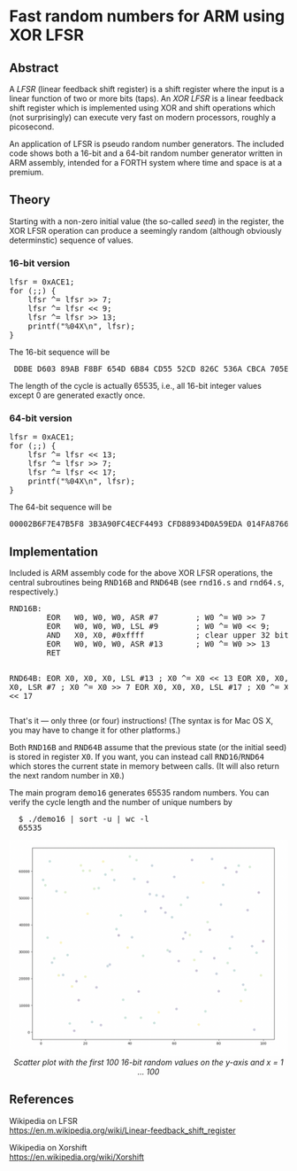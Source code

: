 # Fast random numbers for ARM using XOR LFSR

## Abstract
<p>
  A <i>LFSR</i> (linear feedback shift register) is a shift register
  where the input is a linear function of two or more bits (taps).
  An <i>XOR LFSR</i> is a linear feedback shift register which
  is implemented using XOR and shift operations which (not surprisingly)
  can execute very fast on modern processors, roughly a picosecond.
</p>
<p>
  An application of LFSR is pseudo random number generators.
  The included code shows both a 16-bit and a 64-bit
  random number generator written in ARM assembly,
  intended for a FORTH system where time and space is at a premium.
</p>

## Theory
<p>
  Starting with a non-zero initial value (the so-called <i>seed</i>)
  in the register, the XOR LFSR operation can produce a seemingly
  random (although obviously determinstic) sequence of values.
</p>

### 16-bit version

<pre>
lfsr = 0xACE1;
for (;;) {  
    lfsr ^= lfsr >> 7;
    lfsr ^= lfsr << 9;
    lfsr ^= lfsr >> 13;
    printf("%04X\n", lfsr);
}    
</pre>

<p>
  The 16-bit sequence will be 
</p>
<pre>
 DDBE D603 89AB F8BF 654D 6B84 CD55 52CD 826C 536A CBCA 705E 0CBE ...
</pre>
<p>
  The length of the cycle is actually 65535, i.e., all 16-bit integer values
  except 0 are generated exactly once.
</p>

### 64-bit version

<pre>
lfsr = 0xACE1;
for (;;) {  
    lfsr ^= lfsr << 13;
    lfsr ^= lfsr >> 7;
    lfsr ^= lfsr << 17;
    printf("%04X\n", lfsr);
}    
</pre>
<p>
  The 64-bit sequence will be 
</p>
<pre>
00002B6F7E47B5F8 3B3A90FC4ECF4493 CFD88934D0A59EDA 014FA87665762367 ...
</pre>

## Implementation
<p>
  Included is ARM assembly code for the above XOR LFSR operations, the
  central subroutines being <tt>RND16B</tt> and <tt>RND64B</tt>
  (see <tt>rnd16.s</tt> and <tt>rnd64.s</tt>, respectively.)
</p>
<pre>
RND16B:
        EOR   W0, W0, W0, ASR #7        ; W0 ^= W0 >> 7
        EOR   W0, W0, W0, LSL #9        ; W0 ^= W0 << 9;
        AND   X0, X0, #0xffff           ; clear upper 32 bits
        EOR   W0, W0, W0, ASR #13       ; W0 ^= W0 >> 13
        RET

RND64B:
        EOR   X0, X0, X0, LSL #13 ; X0 ^= X0 << 13
        EOR   X0, X0, X0, LSR #7  ; X0 ^= X0 >> 7
        EOR   X0, X0, X0, LSL #17 ; X0 ^= X0 << 17
</pre>
<p>
  That's it &mdash; only three (or four) instructions!
  (The syntax is for Mac OS X, you may have to change it for other platforms.)
</p>
<p>
  Both <tt>RND16B</tt> and <tt>RND64B</tt> assume that the previous
  state (or the initial seed) is stored in register <tt>X0</tt>.
  If you want, you can instead call <tt>RND16</tt>/<tt>RND64</tt>
  which stores the current state in memory between calls.
  (It will also return the next random number in <tt>X0</tt>.)
</p>
<p>
  The main program <tt>demo16</tt> generates 65535 random numbers.
  You can verify the cycle length and the number of unique numbers by
</p>
<pre>
  $ ./demo16 | sort -u | wc -l
  65535
</pre>

<p align="center">
  <img alt="Scatter plot" 
       src="https://github.com/kjepo/XOR-LFSR/blob/main/rnd-scatterplot.png">
  <br>
  <em>Scatter plot with the first 100 16-bit random values on the y-axis and x = 1 &hellip; 100</em>
</p>



## References

Wikipedia on LFSR
<br>
https://en.m.wikipedia.org/wiki/Linear-feedback_shift_register

Wikipedia on Xorshift
<br>
https://en.wikipedia.org/wiki/Xorshift


